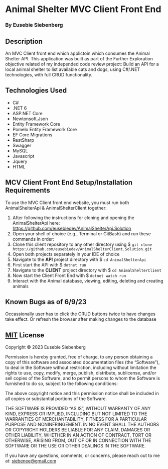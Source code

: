 # Animal Shelter MVC Client Front End

### By Eusebie Siebenberg

## Description

An MVC Client front end which applictoin which consumes the Animal Shelter API. This application was built as part of the Further Exploration objective related of my independed code review project: Build an API for a local animal shelter to list available cats and dogs, using C#/.NET technologies, with full CRUD functionality.

## Technologies Used

* C#
* .NET 6
* ASP.NET Core
* Newtonsoft.Json
* Entity Framework Core
* Pomelo Entity Framework Core
* EF Core Migrations
* RestSharp
* Swagger
* MySQL
* Javascript
* Jquery
* HTML

## MCV Client Front End Setup/Installation Requirements

To use the MVC Client front end website, you must run both AnimalShelterApi & AnimalShelterClient together:

1. After following the instructions for cloning and opening the AnimalShelterApi here:
https://github.com/eusebiedev/AnimalShelterApi.Solution
2. Open your shell of choice (e.g., Terminal or GitBash) and run these commands in order:
3. Clone this client repository to any other directory using $ `git clone https://github.com/eusebiedev/AnimalShelterClient.Solution.git`
4. Open both projects separately in your IDE of choice
5. Navigate to the **API** project directory with $ `cd AnimalShelterApi`
5. First start the API with $ `dotnet run`
6. Navigate to the **CLIENT** project directory with $ `cd AnimalShelterClient`
7. Now start the Client Front End with $ `dotnet watch run`
8. Interact with the Animal database, viewing, editing, deleting and creating animals

## Known Bugs as of 6/9/23

Occassionally user has to click the CRUD buttons twice to have changes take effect. Or refresh the browser after making changes to the database

## [MIT](https://opensource.org/license/mit/) License 

Copyright © 2023 Eusebie Siebenberg

Permission is hereby granted, free of charge, to any person obtaining a copy of this software and associated documentation files (the “Software”), to deal in the Software without restriction, including without limitation the rights to use, copy, modify, merge, publish, distribute, sublicense, and/or sell copies of the Software, and to permit persons to whom the Software is furnished to do so, subject to the following conditions:

The above copyright notice and this permission notice shall be included in all copies or substantial portions of the Software.

THE SOFTWARE IS PROVIDED “AS IS”, WITHOUT WARRANTY OF ANY KIND, EXPRESS OR IMPLIED, INCLUDING BUT NOT LIMITED TO THE WARRANTIES OF MERCHANTABILITY, FITNESS FOR A PARTICULAR PURPOSE AND NONINFRINGEMENT. IN NO EVENT SHALL THE AUTHORS OR COPYRIGHT HOLDERS BE LIABLE FOR ANY CLAIM, DAMAGES OR OTHER LIABILITY, WHETHER IN AN ACTION OF CONTRACT, TORT OR OTHERWISE, ARISING FROM, OUT OF OR IN CONNECTION WITH THE SOFTWARE OR THE USE OR OTHER DEALINGS IN THE SOFTWARE.

If you have any questions, comments, or concerns, please reach out to me at: siebenee@gmail.com